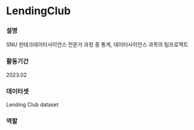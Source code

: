 # LendingClub
### 설명
SNU 핀테크데이터사이언스 전문가 과정 중 통계, 데이터사이언스 과목의 팀프로젝트

### 활동기간
2023.02

### 데이터셋
Lending Club dataset

### 역할
